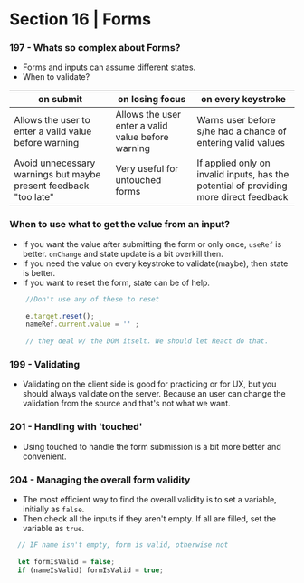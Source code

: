 # Section 16 | Forms

### 197 - Whats so complex about Forms?

* Forms and inputs can assume different states.
* When to validate?

| on submit | on losing focus | on every keystroke |
| ---- | ---- | ---- |
| Allows the user to enter a valid value before warning | Allows the user enter a valid value before warning | Warns user before s/he had a chance of entering valid values |
| Avoid unnecessary warnings but maybe present feedback "too late" | Very useful for untouched forms | If applied only on invalid inputs, has the potential of providing more direct feedback |


### When to use what to get the value from an input?

* If you want the value after submitting the form or only once, `useRef` is better. `onChange` and state update is a bit overkill then.
* If you need the value on every keystroke to validate(maybe), then state is better.
* If you want to reset the form, state can be of help.


```js
	//Don't use any of these to reset
	
	e.target.reset();
	nameRef.current.value = '' ;
	
	// they deal w/ the DOM itselt. We should let React do that.  
```


### 199 - Validating

* Validating on the client side is good for practicing or for UX, but you should always validate on the server. Because an user can change the validation from the source and that's not what we want.


### 201 - Handling with 'touched'

* Using touched to handle the form submission is a bit more better and convenient. 

### 204 - Managing the overall form validity

* The most efficient way to find the overall validity is to set a variable, initially as `false`. 
* Then check all the inputs if they aren't empty. If all are filled, set the variable as `true`.

```js
  // IF name isn't empty, form is valid, otherwise not
  
  let formIsValid = false;
  if (nameIsValid) formIsValid = true;
```







